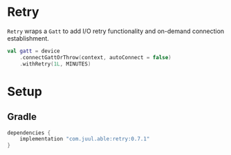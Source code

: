 # Retry

`Retry` wraps a `Gatt` to add I/O retry functionality and on-demand connection establishment.

```kotlin
val gatt = device
    .connectGattOrThrow(context, autoConnect = false)
    .withRetry(1L, MINUTES)
```

# Setup

## Gradle

```groovy
dependencies {
    implementation "com.juul.able:retry:0.7.1"
}
```
